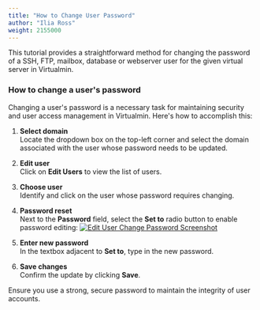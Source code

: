 ```yaml
---
title: "How to Change User Password"
author: "Ilia Ross"
weight: 2155000
---
```


This tutorial provides a straightforward method for changing the password of a SSH, FTP, mailbox, database or webserver user for the given virtual server in Virtualmin.

### How to change a user's password

Changing a user's password is a necessary task for maintaining security and user access management in Virtualmin. Here's how to accomplish this:

1. **Select domain**  
   Locate the dropdown box on the top-left corner and select the domain associated with the user whose password needs to be updated.

2. **Edit user**  
   Click on **Edit Users** to view the list of users.

3. **Choose user**  
   Identify and click on the user whose password requires changing.

4. **Password reset**  
   Next to the **Password** field, select the **Set to** radio button to enable password editing:
   [![](/images/docs/screenshots/light/edit-user-change-password.png "Edit User Change Password Screenshot")](/images/docs/screenshots/light/edit-user-change-password.png)

5. **Enter new password**  
   In the textbox adjacent to **Set to**, type in the new password.

6. **Save changes**  
   Confirm the update by clicking **Save**.

Ensure you use a strong, secure password to maintain the integrity of user accounts.


